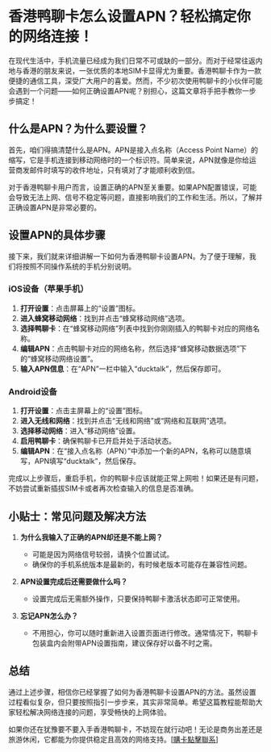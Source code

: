 # 香港鸭聊卡怎么设置APN？轻松搞定你的网络连接！

在现代生活中，手机流量已经成为我们日常不可或缺的一部分。而对于经常往返内地与香港的朋友来说，一张优质的本地SIM卡显得尤为重要。香港鸭聊卡作为一款便捷的通信工具，深受广大用户的喜爱。然而，不少初次使用鸭聊卡的小伙伴可能会遇到一个问题——如何正确设置APN呢？别担心，这篇文章将手把手教你一步步搞定！

## 什么是APN？为什么要设置？

首先，咱们得搞清楚什么是APN。APN是接入点名称（Access Point Name）的缩写，它是手机连接到移动网络时的一个标识符。简单来说，APN就像是你给运营商发邮件时填写的收件地址，只有填对了才能顺利收到信。

对于香港鸭聊卡用户而言，设置正确的APN至关重要。如果APN配置错误，可能会导致无法上网、信号不稳定等问题，直接影响我们的工作和生活。所以，了解并正确设置APN是非常必要的。

## 设置APN的具体步骤

接下来，我们就来详细讲解一下如何为香港鸭聊卡设置APN。为了便于理解，我们将按照不同操作系统的手机分别说明。

### iOS设备（苹果手机）

1. **打开设置**：点击屏幕上的“设置”图标。
2. **进入蜂窝移动网络**：找到并点击“蜂窝移动网络”选项。
3. **选择鸭聊卡**：在“蜂窝移动网络”列表中找到你刚刚插入的鸭聊卡对应的网络名称。
4. **编辑APN**：点击鸭聊卡对应的网络名称，然后选择“蜂窝移动数据选项”下的“蜂窝移动网络设置”。
5. **输入APN信息**：在“APN”一栏中输入“ducktalk”，然后保存即可。

### Android设备

1. **打开设置**：点击主屏幕上的“设置”图标。
2. **进入无线和网络**：找到并点击“无线和网络”或“网络和互联网”选项。
3. **选择移动网络**：进入“移动网络”设置。
4. **启用鸭聊卡**：确保鸭聊卡已开启并处于活动状态。
5. **编辑APN**：在“接入点名称（APN）”中添加一个新的APN，名称可以随意填写，APN填写“ducktalk”，然后保存。

完成以上步骤后，重启手机，你的鸭聊卡应该就能正常上网啦！如果还是有问题，不妨尝试重新插拔SIM卡或者再次检查输入的信息是否准确。

## 小贴士：常见问题及解决方法

1. **为什么我输入了正确的APN却还是不能上网？**
   - 可能是因为网络信号较弱，请换个位置试试。
   - 确保你的手机系统版本是最新的，有时候老版本可能存在兼容性问题。

2. **APN设置完成后还需要做什么吗？**
   - 设置完成后无需额外操作，只要保持鸭聊卡激活状态即可正常使用。

3. **忘记APN怎么办？**
   - 不用担心，你可以随时重新进入设置页面进行修改。通常情况下，鸭聊卡包装盒内会附带APN设置指南，建议保存好以备不时之需。

## 总结

通过上述步骤，相信你已经掌握了如何为香港鸭聊卡设置APN的方法。虽然设置过程看似复杂，但只要按照指引一步步来，其实非常简单。希望这篇教程能帮助大家轻松解决网络连接的问题，享受畅快的上网体验。

如果你还在犹豫要不要入手香港鸭聊卡，不妨现在就行动吧！无论是商务出差还是旅游休闲，它都能为你提供稳定且高效的网络支持。[[購卡點擊聯系](https://t.me/s/esim1088)]
